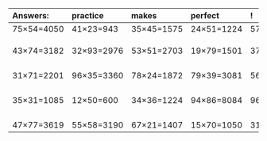 | Answers: | practice | makes | perfect | ! |
| :--- | :--- | :--- | :--- | :--- |
| 75×54=4050 | 41×23=943 | 35×45=1575 | 24×51=1224 | 57×53=3021 | 
|   |   |   |   |   | 
|   |   |   |   |   | 
|   |   |   |   |   | 
| 43×74=3182 | 32×93=2976 | 53×51=2703 | 19×79=1501 | 37×55=2035 | 
|   |   |   |   |   | 
|   |   |   |   |   | 
|   |   |   |   |   | 
|   |   |   |   |   | 
| 31×71=2201 | 96×35=3360 | 78×24=1872 | 79×39=3081 | 56×89=4984 | 
|   |   |   |   |   | 
|   |   |   |   |   | 
|   |   |   |   |   | 
|   |   |   |   |   | 
| 35×31=1085 | 12×50=600 | 34×36=1224 | 94×86=8084 | 96×66=6336 | 
|   |   |   |   |   | 
|   |   |   |   |   | 
|   |   |   |   |   | 
|   |   |   |   |   | 
| 47×77=3619 | 55×58=3190 | 67×21=1407 | 15×70=1050 | 31×89=2759 | 
